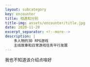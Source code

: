 ```yaml
---
layout: subcategory
key: encounter
title: 相遇和分别
title-img: assets/encounter/title.jpg
date: 2020-11-20
excerpt_separator: <!--more-->
description: |
    多人物的3D RPG游戏
    主线故事和日常游戏任务平行发展
---
```


我也不知道该介绍点啥好